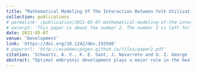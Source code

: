 ```yaml
---
title: "Mathematical Modeling Of The Interaction Between Yolk Utilization And Fish Growth In Zebrafish, Danio Rerio "
collection: publications
# permalink: /publication/2021-05-07-mathematical-modeling-of-the-interaction-between-yolk-utilization-and-fish-growth-in-zebrafish-danio-rerio
# excerpt: 'This paper is about the number 2. The number 3 is left for future work.'
date: 2021-05-07
venue: 'Development'
link: 'https://doi.org/10.1242/dev.193508'
# paperurl: 'http://academicpages.github.io/files/paper2.pdf'
citation: 'Schwartz, A. V., K. E. Sant, J. Navarrete and U. Z. George (2021). "Mathematical modeling of the interaction between yolk utilization and fish growth in zebrafish, Danio rerio." Development 148(9).'
abstract: "Optimal embryonic development plays a major role in the health of an individual beyond the developmental stage. Nutritional perturbation during development is associated with cardiovascular and metabolic disease later in life. With both nutritional uptake and overall growth being risk factors for eventual health, it is necessary to understand not only the behavior of the processes during development but also their interactions. In this study, we used differential equations, image analyses, curve fittings, parameter estimation and laboratory experiments to quantify the rate of yolk absorption and its effect on early development of a vertebrate model (Danio rerio). Findings from this study establish a nonlinear functional relationship between nutrient absorption and early fish growth. We found that the rate of change in fish length and yolk utilization is logistic, that is the yolk decays rapidly for a period of time before leveling out. An interesting finding from this study is that yolk utilization reaches its maximum at 84 h post-fertilization. We validated our mathematical models against experimental observations, making them powerful tools for replication and future simulations."
---
```

